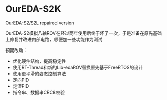# OurEDA-S2K

[OurEDA-S2/S2L](https://github.com/zyn810039594/OurEDA-S2L) repaired version

OurEDA-S2模拟八轴ROV在经过两年使用后终于坏了一次，于是准备在原先基础上修复并改进内部电路，顺便加一些功能作为测试

预期改动：

* 优化硬件结构，提高稳定性
* 使用RT-Thread和新的Lib-edaROV替换原先基于FreeRTOS的设计
* 使用更平滑的姿态控制算法
* 定向PID
* 定深PID
* 指令串、数据串CRC8校验